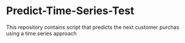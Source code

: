 # Predict-Time-Series-Test
This repository contains script that predicts the next customer purchas using a time series approach
